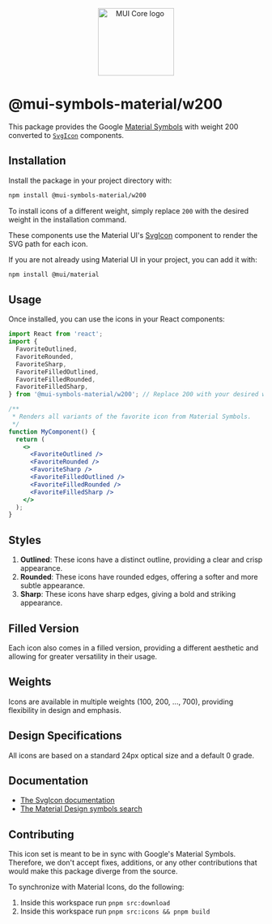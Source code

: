 <!-- markdownlint-disable-next-line -->
<p align="center">
  <a href="https://mui.com/core/" rel="noopener" target="_blank"><img width="150" height="133" src="https://mui.com/static/logo.svg" alt="MUI Core logo"></a>
</p>

# @mui-symbols-material/w200

This package provides the Google [Material Symbols](https://fonts.google.com/icons?icon.set=Material+Symbols) with weight 200 converted to [`SvgIcon`](https://mui.com/material-ui/api/svg-icon/) components.

## Installation

Install the package in your project directory with:

<!-- #default-branch-switch -->

```bash
npm install @mui-symbols-material/w200
```
<!-- #default-branch-switch -->

To install icons of a different weight, simply replace `200` with the desired weight in the installation command.

These components use the Material UI's [SvgIcon](https://mui.com/material-ui/api/svg-icon) component to render the SVG path for each icon.

If you are not already using Material UI in your project, you can add it with:

```bash
npm install @mui/material
```

## Usage

Once installed, you can use the icons in your React components:

```jsx
import React from 'react';
import { 
  FavoriteOutlined, 
  FavoriteRounded, 
  FavoriteSharp, 
  FavoriteFilledOutlined, 
  FavoriteFilledRounded, 
  FavoriteFilledSharp,
} from '@mui-symbols-material/w200'; // Replace 200 with your desired weight

/**
 * Renders all variants of the favorite icon from Material Symbols.
 */
function MyComponent() {
  return (
    <>
      <FavoriteOutlined />
      <FavoriteRounded />
      <FavoriteSharp />
      <FavoriteFilledOutlined />
      <FavoriteFilledRounded />
      <FavoriteFilledSharp />
    </>
  );
}
```

## Styles

1. **Outlined**: These icons have a distinct outline, providing a clear and crisp appearance.
2. **Rounded**: These icons have rounded edges, offering a softer and more subtle appearance.
3. **Sharp**: These icons have sharp edges, giving a bold and striking appearance.

## Filled Version

Each icon also comes in a filled version, providing a different aesthetic and allowing for greater versatility in their usage.

## Weights

Icons are available in multiple weights (100, 200, ..., 700), providing flexibility in design and emphasis.

## Design Specifications

All icons are based on a standard 24px optical size and a default 0 grade.

## Documentation

<!-- #default-branch-switch -->

- [The SvgIcon documentation](https://mui.com/material-ui/icons/#svgicon)
- [The Material Design symbols search](https://fonts.google.com/icons?icon.set=Material+Symbols)

## Contributing

This icon set is meant to be in sync with Google's Material Symbols.
Therefore, we don't accept fixes, additions, or any other contributions that would make this package diverge from the source.

To synchronize with Material Icons, do the following:

1. Inside this workspace run `pnpm src:download`
2. Inside this workspace run `pnpm src:icons && pnpm build`
